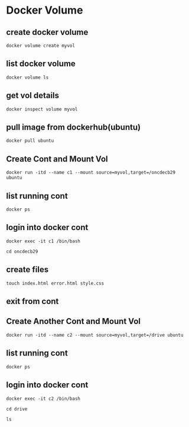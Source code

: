 
# Docker Volume

## create docker volume
````
docker volume create myvol
````

## list docker volume 
````
docker volume ls
````
## get vol details
````
docker inspect volume myvol
````


## pull image from dockerhub(ubuntu)
````
docker pull ubuntu
````
## Create Cont and Mount Vol
````
docker run -itd --name c1 --mount source=myvol,target=/oncdecb29 ubuntu
````
## list running cont
````
docker ps
````
## login into docker cont
````
docker exec -it c1 /bin/bash
````
````
cd oncdecb29
````
## create files
````
touch index.html error.html style.css
````
## exit from cont

## Create Another Cont and Mount Vol
````
docker run -itd --name c2 --mount source=myvol,target=/drive ubuntu
````
## list running cont
````
docker ps
````
## login into docker cont
````
docker exec -it c2 /bin/bash
````
````
cd drive
````
````
ls
````
